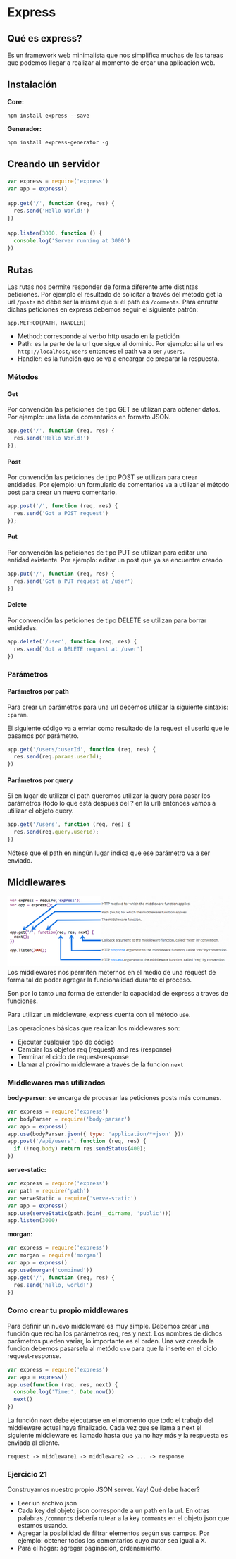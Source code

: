 # Express

## Qué es express?
Es un framework web minimalista que nos simplifica muchas de las tareas que podemos llegar a realizar al momento de crear una aplicación web.

## Instalación

**Core:**
```
npm install express --save
```

**Generador:**
```
npm install express-generator -g
```


## Creando un servidor

```javascript
var express = require('express')
var app = express()

app.get('/', function (req, res) {
  res.send('Hello World!')
})

app.listen(3000, function () {
  console.log('Server running at 3000')
})
```

## Rutas
Las rutas nos permite responder de forma diferente ante distintas peticiones. Por ejemplo el resultado de solicitar a través del método get la url `/posts` no debe ser la misma que si el path es `/comments`. 
Para enrutar dichas peticiones en express debemos seguir el siguiente patrón:

```
app.METHOD(PATH, HANDLER)
```

- Method: corresponde al verbo http usado en la petición
- Path: es la parte de la url que sigue al dominio. Por ejemplo: si la url es `http://localhost/users` entonces el path va a ser `/users`.
- Handler: es la función que se va a encargar de preparar la respuesta.

### Métodos

#### Get
Por convención las peticiones de tipo GET se utilizan para obtener datos. Por ejemplo: una lista de comentarios en formato JSON.
```javascript
app.get('/', function (req, res) {
  res.send('Hello World!')
});
```

#### Post
Por convención las peticiones de tipo POST se utilizan para crear entidades. Por ejemplo: un formulario de comentarios va a utilizar el método post para crear un nuevo comentario.
```javascript
app.post('/', function (req, res) {
  res.send('Got a POST request')
});
```

#### Put
Por convención las peticiones de tipo PUT se utilizan para editar una entidad existente. Por ejemplo: editar un post que ya se encuentre creado
```javascript
app.put('/', function (req, res) {
  res.send('Got a PUT request at /user')
})
```

#### Delete
Por convención las peticiones de tipo DELETE se utilizan para borrar entidades.
```javascript
app.delete('/user', function (req, res) {
  res.send('Got a DELETE request at /user')
})
```


### Parámetros

#### Parámetros por path
Para crear un parámetros para una url debemos utilizar la siguiente sintaxis: `:param`.

El siguiente código va a enviar como resultado de la request el userId que le pasamos por parámetro.
```javascript
app.get('/users/:userId', function (req, res) {
  res.send(req.params.userId);
})
```

#### Parámetros por query
Si en lugar de utilizar el path queremos utilizar la query para pasar los parámetros (todo lo que está después del ? en la url) entonces vamos a utilizar el objeto query.

```javascript
app.get('/users', function (req, res) {
  res.send(req.query.userId);
})
```

Nótese que el path en ningún lugar indica que ese parámetro va a ser enviado.

## Middlewares
![Event Loop](middleware.png)
Los middlewares nos permiten meternos en el medio de una request de forma tal de poder agregar la funcionalidad durante el proceso. 

Son por lo tanto una forma de extender la capacidad de express a traves de funciones.

Para utilizar un middleware, express cuenta con el método `use`. 

Las operaciones básicas que realizan los middlewares son:
- Ejecutar cualquier tipo de código
- Cambiar los objetos req (request) and res (response)
- Terminar el ciclo de request-response
- Llamar al próximo middleware a través de la funcion `next`

### Middlewares mas utilizados

**body-parser:** se encarga de procesar las peticiones posts más comunes.
```javascript
var express = require('express')
var bodyParser = require('body-parser')
var app = express()
app.use(bodyParser.json({ type: 'application/*+json' }))
app.post('/api/users', function (req, res) {
  if (!req.body) return res.sendStatus(400);  
})
```

**serve-static:**
```javascript
var express = require('express')
var path = require('path')
var serveStatic = require('serve-static')
var app = express()
app.use(serveStatic(path.join(__dirname, 'public')))
app.listen(3000)
```

**morgan:**
```javascript
var express = require('express')
var morgan = require('morgan')
var app = express()
app.use(morgan('combined'))
app.get('/', function (req, res) {
  res.send('hello, world!')
})
```

### Como crear tu propio middlewares
Para definir un nuevo middleware es muy simple. Debemos crear una función que reciba los parámetros req, res y next. Los nombres de dichos parámetros pueden variar, lo importante es el orden.
Una vez creada la funcion debemos pasarsela al metódo `use` para que la inserte en el ciclo request-response.

```javascript
var express = require('express')
var app = express()
app.use(function (req, res, next) {
  console.log('Time:', Date.now())
  next()
})
```

La función `next` debe ejecutarse en el momento que todo el trabajo del middleware actual haya finalizado. Cada vez que se llama a next el siguiente middleware es llamado hasta que ya no hay más y la respuesta es enviada al cliente.

```
request -> middleware1 -> middleware2 -> ... -> response
```

### Ejercicio 21
Construyamos nuestro propio JSON server. Yay!
Qué debe hacer?
- Leer un archivo json
- Cada key del objeto json corresponde a un path en la url. En otras palabras `/comments` debería rutear a la key `comments` en el objeto json que estamos usando.
- Agregar la posibilidad de filtrar elementos según sus campos. Por ejemplo: obtener todos los comentarios cuyo autor sea igual a X.
- Para el hogar: agregar paginación, ordenamiento. 
